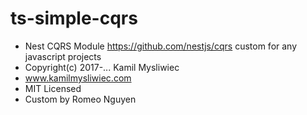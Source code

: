 # ts-simple-cqrs
 * Nest CQRS Module https://github.com/nestjs/cqrs custom for any javascript projects
 * Copyright(c) 2017-... Kamil Mysliwiec
 * www.kamilmysliwiec.com
 * MIT Licensed
 * Custom by Romeo Nguyen

